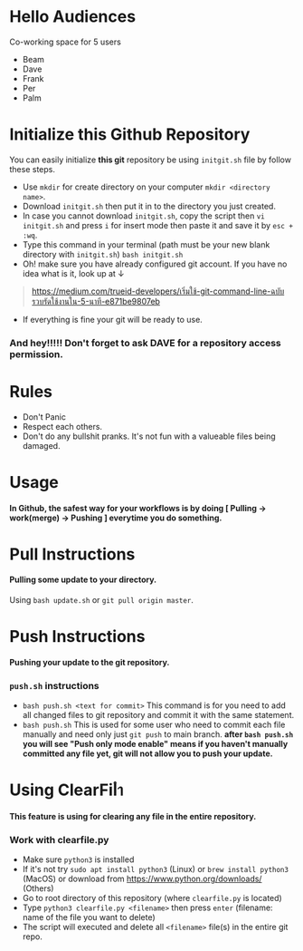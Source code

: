 # Hello Audiences
Co-working space for 5 users
- Beam
- Dave
- Frank
- Per
- Palm

# Initialize this Github Repository
You can easily initialize __this git__ repository be using `initgit.sh` file by follow these steps.
- Use `mkdir` for create directory on your computer `mkdir <directory name>`.
- Download `initgit.sh` then put it in to the directory you just created.
- In case you cannot download `initgit.sh`, copy the script then `vi initgit.sh` and press `i` for insert mode then paste it and save it by `esc + :wq`.
- Type this command in your terminal (path must be your new blank directory with `initgit.sh`) `bash initgit.sh`
- Oh! make sure you have already configured git account. If you have no idea what is it, look up at &darr;
> https://medium.com/trueid-developers/เริ่มใช้-git-command-line-ฉบับรวบรัดใช้งานใน-5-นาที-e871be9807eb
- If everything is fine your git will be ready to use.
### And hey!!!!! Don't forget to ask DAVE for a repository access permission.

# Rules
- Don't Panic
- Respect each others.
- Don't do any bullshit pranks. It's not fun with a valueable files being damaged.

# Usage
#### In Github, the safest way for your workflows is by doing [ Pulling &rarr; work(merge) &rarr; Pushing ] everytime you do something.

# Pull Instructions
#### Pulling some update to your directory.
Using `bash update.sh` or `git pull origin master`.

# Push Instructions
#### Pushing your update to the git repository.
### `push.sh` instructions
- `bash push.sh <text for commit>` This command is for you need to add all changed files to git repository and commit it with the same statement.
- `bash push.sh` This is used for some user who need to commit each file manually and need only just `git push` to main branch.
**after `bash push.sh` you will see "Push only mode enable" means if you haven't manually committed any file yet, git will not allow you to push your update.**

# Using ClearFilำ
#### This feature is using for clearing any file in the entire repository.
### Work with clearfile.py
- Make sure `python3` is installed
- If it's not try `sudo apt install python3` (Linux) or `brew install python3` (MacOS) or download from https://www.python.org/downloads/ (Others)
- Go to root directory of this repository (where `clearfile.py` is located)
- Type `python3 clearfile.py <filename>` then press `enter` (filename: name of the file you want to delete)
- The script will executed and delete all `<filename>` file(s) in the entire git repo.
